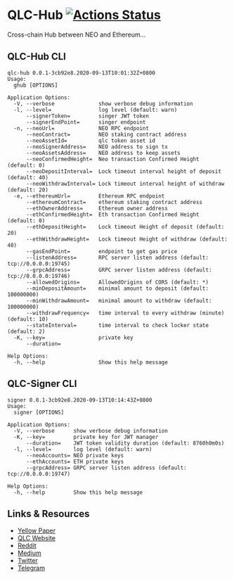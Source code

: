 # QLC-Hub [![Actions Status](https://github.com/qlcchain/qlc-hub/workflows/Main%20workflow/badge.svg)](https://github.com/qlcchain/qlc-hub/actions)

Cross-chain Hub between NEO and Ethereum...

## QLC-Hub CLI

```
qlc-hub 0.0.1-3cb92e8.2020-09-13T10:01:32Z+0800
Usage:
  ghub [OPTIONS]

Application Options:
  -V, --verbose              show verbose debug information
  -l, --level=               log level (default: warn)
      --signerToken=         singer JWT token
      --signerEndPoint=      singer endpoint
  -n, --neoUrl=              NEO RPC endpoint
      --neoContract=         NEO staking contract address
      --neoAssetId=          qlc token asset id
      --neoSignerAddress=    NEO address to sign tx
      --neoAssetsAddress=    NEO address to keep assets
      --neoConfirmedHeight=  Neo transaction Confirmed Height (default: 0)
      --neoDepositInterval=  Lock timeout interval height of deposit (default: 40)
      --neoWithdrawInterval= Lock timeout interval height of withdraw (default: 20)
  -e, --ethereumUrl=         Ethereum RPC endpoint
      --ethereumContract=    ethereum staking contract address
      --ethOwnerAddress=     Ethereum owner address
      --ethConfirmedHeight=  Eth transaction Confirmed Height (default: 0)
      --ethDepositHeight=    Lock timeout Height of deposit (default: 20)
      --ethWithdrawHeight=   Lock timeout Height of withdraw (default: 40)
      --gasEndPoint=         endpoint to get gas price
      --listenAddress=       RPC server listen address (default: tcp://0.0.0.0:19745)
      --grpcAddress=         GRPC server listen address (default: tcp://0.0.0.0:19746)
      --allowedOrigins=      AllowedOrigins of CORS (default: *)
      --minDepositAmount=    minimal amount to deposit (default: 100000000)
      --minWithdrawAmount=   minimal amount to withdraw (default: 100000000)
      --withdrawFrequency=   time interval to every withdraw (minute) (default: 10)
      --stateInterval=       time interval to check locker state (default: 2)
  -K, --key=                 private key
      --duration=

Help Options:
  -h, --help                 Show this help message

```

## QLC-Signer CLI

```
signer 0.0.1-3cb92e8.2020-09-13T10:14:43Z+0800
Usage:
  signer [OPTIONS]

Application Options:
  -V, --verbose      show verbose debug information
  -K, --key=         private key for JWT manager
      --duration=    JWT token validity duration (default: 8760h0m0s)
  -l, --level=       log level (default: warn)
      --neoAccounts= NEO private keys
      --ethAccounts= ETH private keys
      --grpcAddress= GRPC server listen address (default: tcp://0.0.0.0:19747)

Help Options:
  -h, --help         Show this help message

```

## Links & Resources
* [Yellow Paper](https://github.com/qlcchain/YellowPaper)
* [QLC Website](https://qlcchain.org)
* [Reddit](https://www.reddit.com/r/QLCChain/)
* [Medium](https://medium.com/qlc-chain)
* [Twitter](https://twitter.com/QLCchain)
* [Telegram](https://t.me/qlinkmobile)
